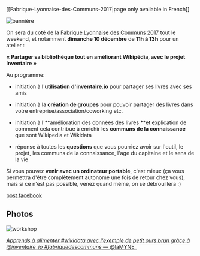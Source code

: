 <!-- LANG:EN, title="Fabrique Lyonnaise des Communs 2017"-->

[[Fabrique-Lyonnaise-des-Communs-2017|page only available in French]]



<!-- LANG:FR, title="Fabrique Lyonnaise des Communs 2017"-->



![bannière](http://lyonencommuns.org/wp-content/uploads/2017/11/cropped-BANDEAU-WEB.jpg)



 On sera du coté de la [Fabrique Lyonnaise des Communs 2017](http://lyonencommuns.org/2017/09/28/fabrique-tes-communs-la-fabrique-lyonnaise-des-communs-2017/) tout le weekend, et notamment **dimanche 10 décembre** de **11h à 13h** pour un atelier :



**« Partager sa bibliothèque tout en améliorant Wikipédia, avec le projet Inventaire »**



Au programme:

- initiation à l'**utilisation d'inventaire.io** pour partager ses livres avec ses amis

- initiation à la **création de groupes** pour pouvoir partager des livres dans votre entreprise/association/coworking etc.

- initiation à l'**amélioration des données des livres **et explication de comment cela contribue à enrichir les **communs de la connaissance** que sont Wikipedia et Wikidata

- réponse à toutes les **questions** que vous pourriez avoir sur l'outil, le projet, les communs de la connaissance, l'age du capitaine et le sens de la vie



Si vous pouvez **venir avec un ordinateur portable**, c'est mieux (ça vous permettra d'être complètement autonome une fois de retour chez vous), mais si ce n'est pas possible, venez quand même, on se débrouillera  :)



[post facebook](https://www.facebook.com/inventaire.io/posts/1901103113489055)



## Photos

![workshop](https://pbs.twimg.com/media/DQrr_j5X0AAnuSe.jpg:small)

[*Apprends à alimenter #wikidata avec l'exemple de petit ours brun grâce à @inventaire_io #fabriquedescommuns* — @laMYNE_](https://twitter.com/laMYNE_/status/939822961120481280)
